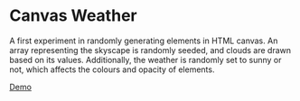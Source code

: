 # Canvas Weather

A first experiment in randomly generating elements in HTML canvas. An array representing the skyscape is randomly seeded, and clouds are drawn based on its values. Additionally, the weather is randomly set to sunny or not, which affects the colours and opacity of elements.

[Demo](https://i-hardy.github.io/canvas-weather/)
